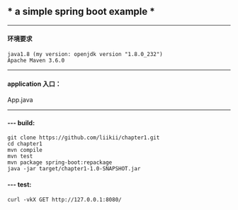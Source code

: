## * a simple spring boot example *

-----

#### 环境要求
```
java1.8 (my version: openjdk version "1.8.0_232")
Apache Maven 3.6.0
```

---

#### application 入口： 
App.java

---

#### --- build:
```shell
git clone https://github.com/liikii/chapter1.git
cd chapter1
mvn compile
mvn test
mvn package spring-boot:repackage
java -jar target/chapter1-1.0-SNAPSHOT.jar
```

#### --- test:
```shell
curl -vkX GET http://127.0.0.1:8080/
```

